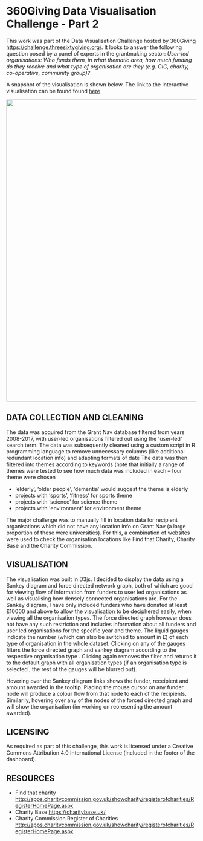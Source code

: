 # 360Giving Data Visualisation Challenge - Part 2
This work was part of the Data Visualisation Challenge hosted by 360Giving https://challenge.threesixtygiving.org/. It looks to answer the following question posed by a panel of experts in the grantmaking sector: <i>User-led organisations: Who funds them, in what thematic area, how much funding do they receive and what type of organisation are they (e.g. CIC, charity, co-operative, community group)? </i>

A snapshot of the visualisation is shown below. The link to the Interactive visualisation can be found found <a href = "https://ryankarlos.github.io/GrantNav_Challenge2/">here</a>

<p>
    <img src="https://github.com/ryankarlos/GrantNav_Challenge2/blob/gh-pages/screenshot.jpg" width="1000" height="800" />
</p>


## DATA COLLECTION AND CLEANING 

The data was acquired from the Grant Nav database filtered from years 2008-2017, with user-led organisations filtered out using the 'user-led' search term. The data was subsequently cleaned using a custom script in R programming language to remove unnecessary columns (like additional redundant location info) and adapting formats of date The data was then filtered into themes according to keywords (note that initially a range of themes were tested to see how much data was included in each – four theme were chosen 
* ‘elderly’, ‘older people’, ‘dementia’ would suggest the theme is elderly 
* projects with ‘sports’, ‘fitness’ for sports theme 
* projects with ‘science’ for science theme 
* projects with 'environment' for environment theme 

The major challenge was to manually fill in location data for recipient organisations which did not have any location info on Grant Nav (a large proportion of these were universities). For this, a combination of websites were used to check the organisation locations like Find that Charity, Charity Base and the Charity Commission. 

## VISUALISATION 

The visualisation was built in D3js. I decided to display the data using a Sankey diagram and force directed network graph, both of which are good for viewing flow of information from funders to user led organisations as well as visualising how densely connected organisations are. For the Sankey diagram, I have only included funders who have donated at least £10000 and above to allow the visualisation to be deciphered easily, when viewing all the organisation types. The force directed graph however does not have any such restriction and includes information about all funders and user led organisations for the specific year and theme. The liquid gauges indicate the number (which can also be switched to amount in £) of each type of organisation in the whole dataset. Clicking on any of the gauges filters the force directed graph and sankey diagram according to the respective organisation type . Clicking again removes the filter and returns it to the default graph with all organisation types (if an organisation type is selected , the rest of the gauges will be blurred out). 

Hovering over the Sankey diagram links shows the funder, receipient and amount awarded in the tooltip. Placing the mouse cursor on any funder node will produce a colour flow from that node to each of the recipients. Similarily, hovering over any of the nodes of the forced directed graph and will show the organisation (im working on reoresenting the amount awarded).

## LICENSING

As required as part of this challenge, this work is licensed under a Creative Commons Attribution 4.0 International License (included in the footer of the dashboard). 

## RESOURCES

* Find that charity http://apps.charitycommission.gov.uk/showcharity/registerofcharities/RegisterHomePage.aspx 
* Charity Base https://charitybase.uk/ 
* Charity Commission Register of Charities http://apps.charitycommission.gov.uk/showcharity/registerofcharities/RegisterHomePage.aspx
